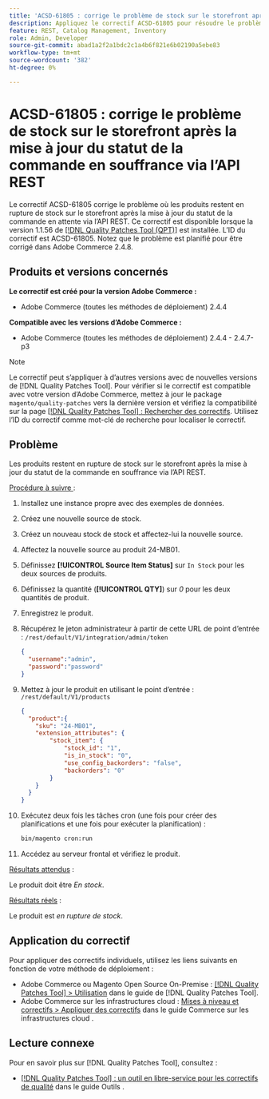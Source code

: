 ```yaml
---
title: 'ACSD-61805 : corrige le problème de stock sur le storefront après la mise à jour du statut de la commande en souffrance via l’API REST'
description: Appliquez le correctif ACSD-61805 pour résoudre le problème Adobe Commerce où les produits restent en rupture de stock sur le storefront après la mise à jour du statut de la commande en attente via l’API REST
feature: REST, Catalog Management, Inventory
role: Admin, Developer
source-git-commit: abad1a2f2a1bdc2c1a4b6f821e6b02190a5ebe83
workflow-type: tm+mt
source-wordcount: '382'
ht-degree: 0%

---
```



# ACSD-61805 : corrige le problème de stock sur le storefront après la mise à jour du statut de la commande en souffrance via l’API REST

Le correctif ACSD-61805 corrige le problème où les produits restent en rupture de stock sur le storefront après la mise à jour du statut de la commande en attente via l’API REST. Ce correctif est disponible lorsque la version 1.1.56 de [[!DNL Quality Patches Tool (QPT)]](/help/tools/quality-patches-tool/quality-patches-tool-to-self-serve-quality-patches.md) est installée. L’ID du correctif est ACSD-61805. Notez que le problème est planifié pour être corrigé dans Adobe Commerce 2.4.8.

## Produits et versions concernés

**Le correctif est créé pour la version Adobe Commerce :**

* Adobe Commerce (toutes les méthodes de déploiement) 2.4.4

**Compatible avec les versions d’Adobe Commerce :**

* Adobe Commerce (toutes les méthodes de déploiement) 2.4.4 - 2.4.7-p3

>[!NOTE]
>
>Le correctif peut s’appliquer à d’autres versions avec de nouvelles versions de [!DNL Quality Patches Tool]. Pour vérifier si le correctif est compatible avec votre version d’Adobe Commerce, mettez à jour le package `magento/quality-patches` vers la dernière version et vérifiez la compatibilité sur la page [[!DNL Quality Patches Tool] : Rechercher des correctifs](https://experienceleague.adobe.com/tools/commerce-quality-patches/index.html). Utilisez l’ID du correctif comme mot-clé de recherche pour localiser le correctif.

## Problème

Les produits restent en rupture de stock sur le storefront après la mise à jour du statut de la commande en souffrance via l’API REST.

<u>Procédure à suivre </u> :

1. Installez une instance propre avec des exemples de données.
1. Créez une nouvelle source de stock.
1. Créez un nouveau stock de stock et affectez-lui la nouvelle source.
1. Affectez la nouvelle source au produit 24-MB01.
1. Définissez **[!UICONTROL Source Item Status]** sur `In Stock` pour les deux sources de produits.
1. Définissez la quantité (**[!UICONTROL QTY]**) sur *0* pour les deux quantités de produit.
1. Enregistrez le produit.
1. Récupérez le jeton administrateur à partir de cette URL de point d’entrée : `/rest/default/V1/integration/admin/token`

   ```json
   {
     "username":"admin", 
     "password":"password" 
   }
   ```

1. Mettez à jour le produit en utilisant le point d’entrée : `/rest/default/V1/products`

   ```json
   {
     "product":{
       "sku": "24-MB01",
       "extension_attributes": {
           "stock_item": {
               "stock_id": "1",
               "is_in_stock": "0",
               "use_config_backorders": "false",
               "backorders": "0"
           }
       }
     }
   }
   ```

1. Exécutez deux fois les tâches cron (une fois pour créer des planifications et une fois pour exécuter la planification) :

   ```bash
   bin/magento cron:run
   ```

1. Accédez au serveur frontal et vérifiez le produit.

<u>Résultats attendus</u> :

Le produit doit être *En stock*.

<u>Résultats réels</u> :

Le produit est *en rupture de stock*.

## Application du correctif

Pour appliquer des correctifs individuels, utilisez les liens suivants en fonction de votre méthode de déploiement :

* Adobe Commerce ou Magento Open Source On-Premise : [[!DNL Quality Patches Tool] > Utilisation](/help/tools/quality-patches-tool/usage.md) dans le guide de [!DNL Quality Patches Tool].
* Adobe Commerce sur les infrastructures cloud : [Mises à niveau et correctifs > Appliquer des correctifs](https://experienceleague.adobe.com/docs/commerce-cloud-service/user-guide/develop/upgrade/apply-patches.html) dans le guide Commerce sur les infrastructures cloud .

## Lecture connexe

Pour en savoir plus sur [!DNL Quality Patches Tool], consultez :

* [[!DNL Quality Patches Tool] : un outil en libre-service pour les correctifs de qualité](/help/tools/quality-patches-tool/quality-patches-tool-to-self-serve-quality-patches.md) dans le guide Outils .
